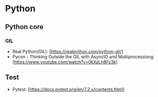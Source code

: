 # Python

## Python core
### GIL
* Real Python(GIL): [https://realpython.com/python-gil/]
* Pycon - Thinking Outside the GIL with AsyncIO and Multiprocessiong [https://www.youtube.com/watch?v=0kXaLh8Fz3k]

## Test
* Pytest: [https://docs.pytest.org/en/7.2.x/contents.html]